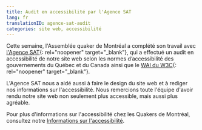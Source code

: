 ```yaml
---
title: Audit en accessibilité par l'Agence SAT
lang: fr
translationID: agence-sat-audit
categories: site web, accessibilité
---
```

Cette semaine, l'Assemblée quaker de Montréal a complété son travail avec [l'Agence SAT](https://agencesat.com/){: rel="noopener" target="_blank"}, qui a effectué un audit en accessibilité de notre site web selon les normes d’accessibilité des gouvernements du Québec et du Canada ainsi que le [WAI du W3C](https://www.w3.org/WAI/standards-guidelines/fr){: rel="noopener" target="_blank"}.

L'Agence SAT nous a aidé aussi à faire le design du site web et à rediger nos informations sur l'accessibilité. Nous remercions toute l'équipe d'avoir rendu notre site web non seulement plus accessible, mais aussi plus agréable.

Pour plus d'informations sur l'accessibilité chez les Quakers de Montréal, consultez notre [Informations sur l'accessibilité](/accessibilité).

